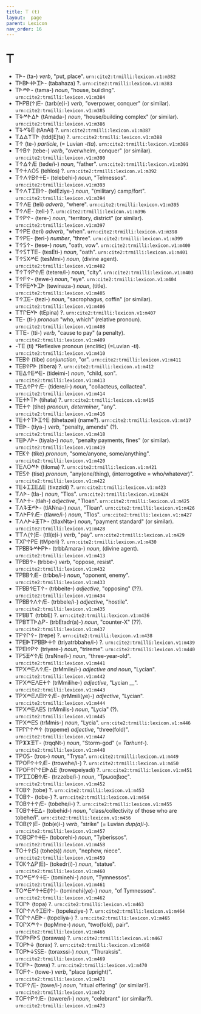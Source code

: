 ```yaml
---
title: 𐊗 (t)
layout:  page
parent: Lexicon
nav_order: 16
---
```




# 𐊗


- 𐊗𐊀- (ta-) *verb*, "put, place". `urn:cite2:trmilli:lexicon.v1:m382`
- 𐊗𐊀𐊂𐊀𐊛𐊀𐊈𐊀- (tabahaza) ?. `urn:cite2:trmilli:lexicon.v1:m383`
- 𐊗𐊀𐊎𐊀- (tama-) *noun*, "house, building". `urn:cite2:trmilli:lexicon.v1:m384`
- 𐊗𐊀𐊕𐊂(𐊁)𐊆- (tarb(e)i-) *verb*, "overpower, conquer" (or similar). `urn:cite2:trmilli:lexicon.v1:m385`
- 𐊗𐊙𐊎𐊀𐊅𐊀 (tAmada-) *noun*, "house/building complex" (or similar). `urn:cite2:trmilli:lexicon.v1:m386`
- 𐊗𐊙𐊏𐊙𐊆 (tAnAi) ?. `urn:cite2:trmilli:lexicon.v1:m387`
- 𐊗𐊅𐊅𐊚𐊗𐊀 (tdd[E]ta) ?. `urn:cite2:trmilli:lexicon.v1:m388`
- 𐊗𐊁 (te-) *particle*, (= Luvian *-tta*). `urn:cite2:trmilli:lexicon.v1:m389`
- 𐊗𐊁𐊂𐊁 (tebe-) *verb*, "overwhelm, conquer" (or similar). `urn:cite2:trmilli:lexicon.v1:m390`
- 𐊗𐊁𐊅𐊁/𐊆 (tede/i-) *noun*, "father". `urn:cite2:trmilli:lexicon.v1:m391`
- 𐊗𐊁𐊛𐊍𐊒𐊖 (tehlos) ?. `urn:cite2:trmilli:lexicon.v1:m392`
- 𐊗𐊁𐊍𐊁𐊂𐊁𐊛𐊆- (telebehi-) *noun*, "Telmessos". `urn:cite2:trmilli:lexicon.v1:m393`
- 𐊗𐊁𐊍𐊚𐊈𐊆𐊊𐊁- (telEziye-) *noun*, "(military) camp/fort". `urn:cite2:trmilli:lexicon.v1:m394`
- 𐊗𐊁𐊍𐊆 (teli) *adverb*, "where". `urn:cite2:trmilli:lexicon.v1:m395`
- 𐊗𐊁𐊍𐊆- (teli-) ?. `urn:cite2:trmilli:lexicon.v1:m396`
- 𐊗𐊁𐊕𐊁- (tere-) *noun*, "territory, district" (or similar). `urn:cite2:trmilli:lexicon.v1:m397`
- 𐊗𐊁𐊕𐊆 (teri) *adverb*, "when". `urn:cite2:trmilli:lexicon.v1:m398`
- 𐊗𐊁𐊕𐊆- (teri-) *number*, "three". `urn:cite2:trmilli:lexicon.v1:m399`
- 𐊗𐊁𐊖𐊁- (tese-) *noun*, "oath, vow". `urn:cite2:trmilli:lexicon.v1:m400`
- 𐊗𐊁𐊖𐊚𐊗𐊆- (tesEti-) *noun*, "oath". `urn:cite2:trmilli:lexicon.v1:m401`
- 𐊗𐊁𐊖𐊐𐊎𐊆 (tesMmi-) *noun*, (divine agent). `urn:cite2:trmilli:lexicon.v1:m402`
- 𐊗𐊁𐊗𐊁𐊕𐊁/𐊆 (tetere/i-) *noun*, "city". `urn:cite2:trmilli:lexicon.v1:m403`
- 𐊗𐊁𐊇𐊁- (tewe-) *noun*, "eye". `urn:cite2:trmilli:lexicon.v1:m404`
- 𐊗𐊁𐊇𐊆𐊏𐊀𐊈𐊀 (tewinaza-) *noun*, (title). `urn:cite2:trmilli:lexicon.v1:m405`
- 𐊗𐊁𐊈𐊆- (tezi-) *noun*, "sacrophagus, coffin" (or similar). `urn:cite2:trmilli:lexicon.v1:m406`
- 𐊗𐊚𐊓𐊆𐊏𐊀 (tEpina) ?. `urn:cite2:trmilli:lexicon.v1:m407`
- 𐊗𐊆- (ti-) *pronoun* "who, which" (relative pronoun). `urn:cite2:trmilli:lexicon.v1:m408`
- 𐊗𐊗𐊆- (tti-) *verb*, "cause to pay" (a penalty). `urn:cite2:trmilli:lexicon.v1:m409`
- -𐊗𐊆 (ti) *Reflexive pronoun (enclitic) (=Luvian *-ti*). `urn:cite2:trmilli:lexicon.v1:m410`
- 𐊗𐊆𐊂𐊁 (tibe) *conjunction*, "or". `urn:cite2:trmilli:lexicon.v1:m411`
- 𐊗𐊆𐊂𐊁𐊕𐊀 (tibera) ?. `urn:cite2:trmilli:lexicon.v1:m412`
- 𐊗𐊆𐊅𐊁𐊆𐊎𐊆- (tideimi-) *noun*, "child, son". `urn:cite2:trmilli:lexicon.v1:m413`
- 𐊗𐊆𐊅𐊁𐊕𐊁/𐊆- (tidere/i-) *noun*, "collacteus, collactea". `urn:cite2:trmilli:lexicon.v1:m414`
- 𐊗𐊆𐊛𐊀𐊗𐊀 (tihata) ?. `urn:cite2:trmilli:lexicon.v1:m415`
- 𐊗𐊆𐊛𐊁 (tihe) *pronoun, determiner*, "any". `urn:cite2:trmilli:lexicon.v1:m416`
- 𐊗𐊆𐊛𐊁𐊗𐊀𐊈𐊁𐊆 (tihetazei) (name?). `urn:cite2:trmilli:lexicon.v1:m417`
- 𐊗𐊆𐊊𐊀- (tiya-) *verb*, "penalty, amends" (?). `urn:cite2:trmilli:lexicon.v1:m418`
- 𐊗𐊆𐊊𐊀𐊍𐊀- (tiyala-) *noun*, "penalty payments, fines" (or similar). `urn:cite2:trmilli:lexicon.v1:m419`
- 𐊗𐊆𐊋𐊁 (tike) *pronoun*, "some/anyone, some/anything". `urn:cite2:trmilli:lexicon.v1:m420`
- 𐊗𐊆𐊍𐊒𐊎𐊀 (tiloma) ?. `urn:cite2:trmilli:lexicon.v1:m421`
- 𐊗𐊆𐊖𐊁 (tise) *pronoun*, "any(one/thing), (interrogotive = who/whatever)". `urn:cite2:trmilli:lexicon.v1:m422`
- 𐊗𐊆𐊜𐊈𐊈𐊆𐊅𐊆 (tixzzidi) ?. `urn:cite2:trmilli:lexicon.v1:m423`
- 𐊗𐊍𐊀- (tla-) *noun*, "Tlos". `urn:cite2:trmilli:lexicon.v1:m424`
- 𐊗𐊍𐊀𐊛- (tlah-) *adjective*, "Tloan". `urn:cite2:trmilli:lexicon.v1:m425`
- 𐊗𐊍𐊙𐊑𐊏𐊀- (tlANna-) *noun*, "Tloan". `urn:cite2:trmilli:lexicon.v1:m426`
- 𐊗𐊍𐊀𐊇𐊁/𐊆- (tlawe/i-) *noun*, "Tlos". `urn:cite2:trmilli:lexicon.v1:m427`
- 𐊗𐊍𐊍𐊀𐊜𐊑𐊗𐊀- (tllaxNta-) *noun*, "payment standard" (or similar). `urn:cite2:trmilli:lexicon.v1:m428`
- 𐊗𐊗𐊍(𐊁)𐊆- (ttl(e)i-) *verb*, "pay". `urn:cite2:trmilli:lexicon.v1:m429`
- 𐊗𐊐𐊓𐊁𐊕𐊆 (tMperi) ?. `urn:cite2:trmilli:lexicon.v1:m430`
- 𐊗𐊕𐊂𐊂𐊙𐊎𐊀𐊕𐊀- (trbbAmara-) *noun*, (divine agent). `urn:cite2:trmilli:lexicon.v1:m413`
- 𐊗𐊕𐊂𐊂𐊁- (trbbe-) *verb*, "oppose, resist". `urn:cite2:trmilli:lexicon.v1:m432`
- 𐊗𐊕𐊂𐊂𐊁/𐊆- (trbbe/i-) *noun*, "oponent, enemy". `urn:cite2:trmilli:lexicon.v1:m433`
- 𐊗𐊕𐊂𐊂𐊁𐊆𐊗𐊁- (trbbeite-) *adjective*, "opposing" (??). `urn:cite2:trmilli:lexicon.v1:m434`
- 𐊗𐊕𐊂𐊂𐊁𐊍𐊁/𐊆- (trbbele/i-) *adjective*, "hostile". `urn:cite2:trmilli:lexicon.v1:m435`
- 𐊗𐊕𐊂𐊂𐊚 (trbbE) ?. `urn:cite2:trmilli:lexicon.v1:m436`
- 𐊗𐊕𐊂𐊚𐊗𐊀𐊅𐊕- (trbEtadr(a)-) *noun*, "counter-X" (??). `urn:cite2:trmilli:lexicon.v1:m437`
- 𐊗𐊕𐊁𐊓𐊁- (trepe) ?. `urn:cite2:trmilli:lexicon.v1:m438`
- 𐊗𐊕𐊆𐊊𐊀𐊗𐊕𐊂𐊂𐊀𐊛𐊁 (triyatrbbahe/i-) ?. `urn:cite2:trmilli:lexicon.v1:m439`
- 𐊗𐊕𐊆𐊊𐊁𐊕𐊁 (triyere-) *noun*, "trireme". `urn:cite2:trmilli:lexicon.v1:m440`
- 𐊗𐊕𐊖𐊑𐊏𐊁/𐊆 (trsNne/i-) *noun*, "three-year-old". `urn:cite2:trmilli:lexicon.v1:m441`
- 𐊗𐊕𐊐𐊎𐊆𐊍𐊁/𐊆- (trMmile/i-) *adjective and noun*, "Lycian". `urn:cite2:trmilli:lexicon.v1:m442`
- 𐊗𐊕𐊐𐊎𐊆𐊍𐊆𐊛𐊁 (trMmilihe-) *adjective*, "Lycian __". `urn:cite2:trmilli:lexicon.v1:m443`
- 𐊗𐊕𐊐𐊎𐊆𐊍𐊆𐊊𐊁𐊁/𐊆- (trMmili(ye)-) *adjective*, "Lycian". `urn:cite2:trmilli:lexicon.v1:m444`
- 𐊗𐊕𐊐𐊎𐊆𐊍𐊆𐊖 (trMmilis-) *noun*, "Lycia" (?). `urn:cite2:trmilli:lexicon.v1:m445`
- 𐊗𐊕𐊐𐊎𐊆𐊖 (trMmis-) *noun*, "Lycia". `urn:cite2:trmilli:lexicon.v1:m446`
- 𐊗𐊕𐊓𐊓𐊁𐊎𐊁 (trppeme) *adjective*, "three(fold)". `urn:cite2:trmilli:lexicon.v1:m447`
- 𐊗𐊕𐊌𐊌𐊑𐊗- (trqqNt-) *noun*, "Storm-god" (= *Tarhunt-*). `urn:cite2:trmilli:lexicon.v1:m448`
- 𐊗𐊕𐊒𐊖- (tros-) *noun*, "Trysa". `urn:cite2:trmilli:lexicon.v1:m449`
- 𐊗𐊕𐊒𐊇𐊁𐊛𐊁/𐊆- (trowehe/i-) ?. `urn:cite2:trmilli:lexicon.v1:m450`
- 𐊗𐊕𐊒𐊇𐊁𐊓𐊁𐊆𐊊𐊀𐊅𐊆 (trowepeiyadi) ?. `urn:cite2:trmilli:lexicon.v1:m451`
- 𐊗𐊕𐊈𐊈𐊒𐊂𐊁/𐊆- (trzzobe/i-) *noun*, "Τρωσοβιος". `urn:cite2:trmilli:lexicon.v1:m452`
- 𐊗𐊒𐊂𐊁 (tobe) ?. `urn:cite2:trmilli:lexicon.v1:m453`
- 𐊗𐊒𐊂𐊁- (tobe-) ?. `urn:cite2:trmilli:lexicon.v1:m454`
- 𐊗𐊒𐊂𐊁𐊛𐊁/𐊆- (tobehe/i-) ?. `urn:cite2:trmilli:lexicon.v1:m455`
- 𐊗𐊒𐊂𐊁𐊛𐊆𐊅- (tobehid-) *noun*, "class/collectivity of those who are tobehe/i". `urn:cite2:trmilli:lexicon.v1:m456`
- 𐊗𐊒𐊂(𐊁)𐊆- (tob(e)i-) *verb*, "strike" (= Luvian *dup(a)i-*). `urn:cite2:trmilli:lexicon.v1:m457`
- 𐊗𐊒𐊂𐊒𐊕𐊁𐊛𐊆- (toborehi-) *noun*, "Tyberissos". `urn:cite2:trmilli:lexicon.v1:m458`
- 𐊗𐊒𐊛𐊁(𐊖) (tohe(s)) *noun*, "nephew, niece". `urn:cite2:trmilli:lexicon.v1:m459`
- 𐊗𐊒𐊋𐊁𐊅𐊕(𐊆)- (tokedr(i)-) *noun*, "statue". `urn:cite2:trmilli:lexicon.v1:m460`
- 𐊗𐊒𐊎𐊆𐊏𐊁𐊛𐊆- (tominehi-) *noun*, "Tymnessos". `urn:cite2:trmilli:lexicon.v1:m461`
- 𐊗𐊒𐊎𐊆𐊏𐊁𐊛𐊆(𐊊𐊁)- (tominehi(ye)-) *noun*, "of Tymnessos". `urn:cite2:trmilli:lexicon.v1:m462`
- 𐊗𐊒𐊓𐊀 (topa) ?. `urn:cite2:trmilli:lexicon.v1:m463`
- 𐊗𐊒𐊓𐊁𐊍𐊁𐊈𐊆𐊊𐊁- (topeleziye-) ?. `urn:cite2:trmilli:lexicon.v1:m464`
- 𐊗𐊒𐊓𐊁𐊍𐊆𐊊𐊀- (topeliya-) ?. `urn:cite2:trmilli:lexicon.v1:m465`
- 𐊗𐊒𐊓𐊐𐊎𐊁- (topMme-) *noun*, "two(fold), pair". `urn:cite2:trmilli:lexicon.v1:m466`
- 𐊗𐊒𐊕𐊀𐊇𐊀𐊖 (torawas) ?. `urn:cite2:trmilli:lexicon.v1:m467`
- 𐊗𐊒𐊕𐊀𐊜 (torax) ?. `urn:cite2:trmilli:lexicon.v1:m468`
- 𐊗𐊒𐊕𐊀𐊜𐊖𐊖𐊆- (toraxssi-) *noun*, "Thuraksis". `urn:cite2:trmilli:lexicon.v1:m469`
- 𐊗𐊒𐊇𐊀- (towa) ?. `urn:cite2:trmilli:lexicon.v1:m470`
- 𐊗𐊒𐊇𐊁- (towe-) *verb*, "place (upright)". `urn:cite2:trmilli:lexicon.v1:m471`
- 𐊗𐊒𐊇𐊁/𐊆- (towe/i-) *noun*, "ritual offering" (or similar?). `urn:cite2:trmilli:lexicon.v1:m472`
- 𐊗𐊒𐊇𐊁𐊕𐊁/𐊆- (towere/i-) *noun*, "celebrant" (or similar?). `urn:cite2:trmilli:lexicon.v1:m473`